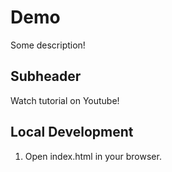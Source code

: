 # Demo 

Some description!

## Subheader 

Watch tutorial on Youtube! 

## Local Development

1. Open index.html in your browser.
